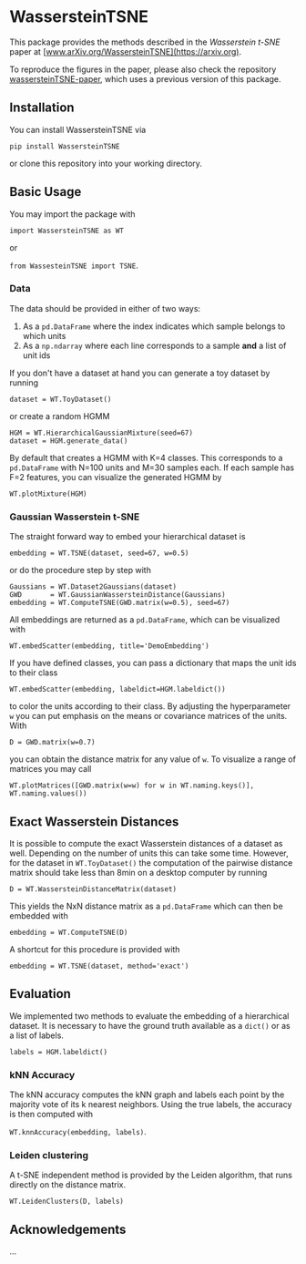 # WassersteinTSNE

This package provides the methods described in the _Wasserstein t-SNE_ paper at [www.arXiv.org/WassersteinTSNE](https://arxiv.org). 

To reproduce the figures in the paper, please also check the repository [wassersteinTSNE-paper](https://github.com/fsvbach/wassersteinTSNE-paper), which uses a previous version of this package. 

## Installation

You can install WassersteinTSNE via 

`pip install WassersteinTSNE`

or clone this repository into your working directory. 

## Basic Usage

You may import the package with 

`import WassersteinTSNE as WT`

or 

`from WassesteinTSNE import TSNE`.


### Data 

The data should be provided in either of two ways:

1. As a `pd.DataFrame` where the index indicates which sample belongs to which units
2. As a `np.ndarray` where each line corresponds to a sample **and** a list of unit ids

If you don't have a dataset at hand you can generate a toy dataset by running

`dataset = WT.ToyDataset()`

or create a random HGMM

```
HGM = WT.HierarchicalGaussianMixture(seed=67)
dataset = HGM.generate_data()
```

By default that creates a HGMM with K=4 classes. This corresponds to a `pd.DataFrame` with N=100 units and M=30 samples each. If each sample has F=2 features, you can visualize the generated HGMM by

`WT.plotMixture(HGM)`

### Gaussian Wasserstein t-SNE

The straight forward way to embed your hierarchical dataset is 

`embedding = WT.TSNE(dataset, seed=67, w=0.5)`

or do the procedure step by step with

```
Gaussians = WT.Dataset2Gaussians(dataset)
GWD       = WT.GaussianWassersteinDistance(Gaussians)
embedding = WT.ComputeTSNE(GWD.matrix(w=0.5), seed=67)
```


All embeddings are returned as a `pd.DataFrame`, which can be visualized with

`WT.embedScatter(embedding, title='DemoEmbedding')`

If you have defined classes, you can pass a dictionary that maps the unit ids to their class

`WT.embedScatter(embedding, labeldict=HGM.labeldict())`

to color the units according to their class. By adjusting the hyperparameter `w` you can put emphasis on the means or covariance matrices of the units. With  

`D = GWD.matrix(w=0.7)` 

you can obtain the distance matrix for any value of `w`. To visualize a range of matrices you may call 

`WT.plotMatrices([GWD.matrix(w=w) for w in WT.naming.keys()], WT.naming.values())`

## Exact Wasserstein Distances

It is possible to compute the exact Wasserstein distances of a dataset as well. Depending on the number of units this can take some time. However, for the dataset in `WT.ToyDataset()` the computation of the pairwise distance matrix should take less than 8min on a desktop computer by running

`D = WT.WassersteinDistanceMatrix(dataset)`

This yields the NxN distance matrix as a `pd.DataFrame` which can then be embedded with

`embedding = WT.ComputeTSNE(D)`

A shortcut for this procedure is provided with

`embedding = WT.TSNE(dataset, method='exact')`


## Evaluation

We implemented two methods to evaluate the embedding of a hierarchical dataset. It is necessary to have the ground truth available as a `dict()` or as a list of labels.

`labels = HGM.labeldict()`

### kNN Accuracy

The kNN accuracy computes the kNN graph and labels each point by the majority vote of its k nearest neighbors. Using the true labels, the accuracy is then computed with

`WT.knnAccuracy(embedding, labels)`.

### Leiden clustering

A t-SNE independent method is provided by the Leiden algorithm, that runs directly on the distance matrix. 

`WT.LeidenClusters(D, labels)`

## Acknowledgements

...
